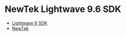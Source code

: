 # NewTek Lightwave 9.6 SDK

* [Lightwave 9 SDK](http://hyrtwol.dk/lwsdk/index.html)
* [NewTek](https://www.newtek.com/)
